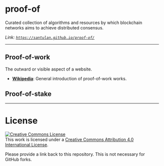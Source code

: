 # proof-of
Curated collection of algorithms and resources by which blockchain networks aims to achieve distributed consensus.

*Link: [`https://santulan.github.io/proof-of/`](https://santulan.github.io/proof-of/)*

------------------

## Proof-of-work
The outward or visible aspect of a website.

+ **[Wikipedia](https://en.wikipedia.org/wiki/Proof-of-work_system)**: General introduction of proof-of-work works.

## Proof-of-stake

---------------------------------------------------------

# License

<a rel="license" href="http://creativecommons.org/licenses/by/4.0/"><img alt="Creative Commons License" style="border-width:0" src="https://i.creativecommons.org/l/by/4.0/88x31.png" /></a><br />This work is licensed under a <a rel="license" href="http://creativecommons.org/licenses/by/4.0/">Creative Commons Attribution 4.0 International License</a>.

Please provide a link back to this repository. This is not necessary for GitHub forks.
